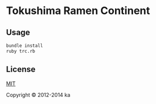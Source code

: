 # Tokushima Ramen Continent

## Usage

```sh
bundle install
ruby trc.rb
```

## License

[MIT](http://opensource.org/licenses/MIT)

Copyright © 2012-2014 ka
